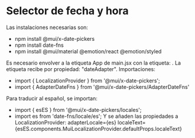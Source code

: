 # Selector de fecha y hora

Las instalaciones necesarias son:
- npm install @mui/x-date-pickers
- npm install date-fns
- npm install @mui/material @emotion/react @emotion/styled

Es necesario envolver a la etiqueta App de main.jsx con la etiqueta:
<LocalizationProvider>. La etiqueta recibe por propiedad: "dateAdapter".
Importaciones:
- import { LocalizationProvider } from '@mui/x-date-pickers';
- import { AdapterDateFns } from '@mui/x-date-pickers/AdapterDateFns'
<LocalizationProvider dateAdapter={AdapterDateFns}>

Para traducir al español, se importan:
- import { esES } from '@mui/x-date-pickers/locales';
- import es from 'date-fns/locale/es';
Y se añaden las propiedades a LocalizationProvider:
adapterLocale={es} localeText={esES.components.MuiLocalizationProvider.defaultProps.localeText}

